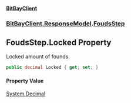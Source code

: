 #### [BitBayClient](./index.md 'index')
### [BitBayClient.ResponseModel](./BitBayClient-ResponseModel.md 'BitBayClient.ResponseModel').[FoudsStep](./BitBayClient-ResponseModel-FoudsStep.md 'BitBayClient.ResponseModel.FoudsStep')
## FoudsStep.Locked Property
Locked amount of founds.  
```csharp
public decimal Locked { get; set; }
```
#### Property Value
[System.Decimal](https://docs.microsoft.com/en-us/dotnet/api/System.Decimal 'System.Decimal')  
